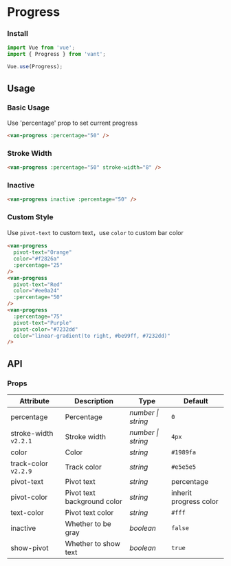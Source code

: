 # Progress

### Install

```js
import Vue from 'vue';
import { Progress } from 'vant';

Vue.use(Progress);
```

## Usage

### Basic Usage

Use 'percentage' prop to set current progress

```html
<van-progress :percentage="50" />
```

### Stroke Width

```html
<van-progress :percentage="50" stroke-width="8" />
```

### Inactive

```html
<van-progress inactive :percentage="50" />
```


### Custom Style

Use `pivot-text` to custom text，use `color` to custom bar color

```html
<van-progress
  pivot-text="Orange"
  color="#f2826a"
  :percentage="25"
/>
<van-progress
  pivot-text="Red"
  color="#ee0a24"
  :percentage="50"
/>
<van-progress
  :percentage="75"
  pivot-text="Purple"
  pivot-color="#7232dd"
  color="linear-gradient(to right, #be99ff, #7232dd)"
/>
```

## API

### Props

| Attribute | Description | Type | Default |
|------|------|------|------|
| percentage | Percentage | *number \| string* | `0` |
| stroke-width `v2.2.1` | Stroke width | *number \| string* | `4px` |
| color | Color | *string* | `#1989fa` |
| track-color `v2.2.9` | Track color | *string* | `#e5e5e5` |
| pivot-text | Pivot text | *string* | percentage |
| pivot-color | Pivot text background color | *string* | inherit progress color |
| text-color | Pivot text color | *string* | `#fff` |
| inactive | Whether to be gray | *boolean* | `false` |
| show-pivot | Whether to show text | *boolean* | `true` |
